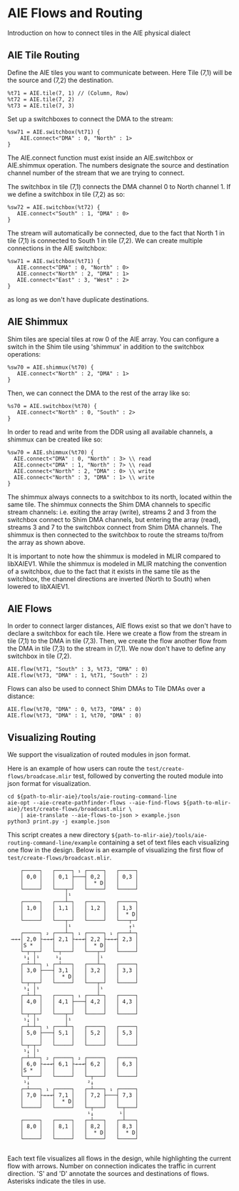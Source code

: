﻿# AIE Flows and Routing

Introduction on how to connect tiles in the AIE physical dialect

## AIE Tile Routing

Define the AIE tiles you want to communicate between. Here Tile (7,1) will be the source and (7,2) the destination.

```
%t71 = AIE.tile(7, 1) // (Column, Row)
%t72 = AIE.tile(7, 2)
%t73 = AIE.tile(7, 3)
```
Set up a switchboxes to connect the DMA to the stream:
```
%sw71 = AIE.switchbox(%t71) {
	AIE.connect<"DMA" : 0, "North" : 1>
}
```
The AIE.connect function must exist inside an AIE.switchbox or AIE.shimmux operation. The numbers designate the source and destination channel number of the stream that we are trying to connect.

The switchbox in tile (7,1) connects the DMA channel 0 to North channel 1. If we define a switchbox in tile (7,2) as so:
 ```
%sw72 = AIE.switchbox(%t72) {
	AIE.connect<"South" : 1, "DMA" : 0>
}
```

The stream will automatically be connected, due to the fact that North 1 in tile (7,1) is connected to South 1 in tile (7,2). We can create multiple connections in the AIE switchbox:  

 ```
%sw71 = AIE.switchbox(%t71) {
	AIE.connect<"DMA" : 0, "North" : 0>
	AIE.connect<"North" : 2, "DMA" : 1>
	AIE.connect<"East" : 3, "West" : 2>
}
```

as long as we don't have duplicate destinations.

## AIE Shimmux 

Shim tiles are special tiles at row 0 of the AIE array. You can configure a switch in the Shim tile using 'shimmux' in addition to the switchbox operations:

 ```
%sw70 = AIE.shimmux(%t70) {
	AIE.connect<"North" : 2, "DMA" : 1>
}
```

Then, we can connect the DMA to the rest of the array like so:

 ```
%s70 = AIE.switchbox(%t70) {
	AIE.connect<"North" : 0, "South" : 2>
}
```

In order to read and write from the DDR using all available channels, a shimmux can be created like so:

```
%sw70 = AIE.shimmux(%t70) { 
  AIE.connect<"DMA" : 0, "North" : 3> \\ read
  AIE.connect<"DMA" : 1, "North" : 7> \\ read
  AIE.connect<"North" : 2, "DMA" : 0> \\ write
  AIE.connect<"North" : 3, "DMA" : 1> \\ write
}
```

The shimmux always connects to a switchbox to its north, located within the same tile. The shimmux connects the Shim DMA channels to specific stream channels: i.e. exiting the array (write), streams 2 and 3 from the switchbox connect to Shim DMA channels, but entering the array (read), streams 3 and 7 to the switchbox connect from Shim DMA channels. The shimmux is then connected to the switchbox to route the streams to/from the array as shown above. 

It is important to note how the shimmux is modeled in MLIR compared to libXAIEV1. While the shimmux is modeled in MLIR matching the convention of a switchbox, due to the fact that it exists in the same tile as the switchbox, the channel directions are inverted (North to South) when lowered to libXAIEV1. 

## AIE Flows

In order to connect larger distances, AIE flows exist so that we don't have to declare a switchbox for each tile.  Here we create a flow from the stream in tile (7,1) to the DMA in tile (7,3). Then, we create the flow another flow from the DMA in tile (7,3) to the stream in (7,1). We now don't have to define any switchbox in tile (7,2).

```
AIE.flow(%t71, "South" : 3, %t73, "DMA" : 0)
AIE.flow(%t73, "DMA" : 1, %t71, "South" : 2)
```
Flows can also be used to connect Shim DMAs to Tile DMAs over a distance: 

```
AIE.flow(%t70, "DMA" : 0, %t73, "DMA" : 0)
AIE.flow(%t73, "DMA" : 1, %t70, "DMA" : 0)
```

## Visualizing Routing

We support the visualization of routed modules in json format. 

Here is an example of how users can route the `test/create-flows/broadcase.mlir` test, followed by converting the routed module into json format for visualization.

```
cd ${path-to-mlir-aie}/tools/aie-routing-command-line
aie-opt --aie-create-pathfinder-flows --aie-find-flows ${path-to-mlir-aie}/test/create-flows/broadcast.mlir \
    | aie-translate --aie-flows-to-json > example.json
python3 print.py -j example.json
```

This script creates a new directory `${path-to-mlir-aie}/tools/aie-routing-command-line/example` containing a set of text files each visualizing one flow in the design.
Below is an example of visualizing the first flow of `test/create-flows/broadcast.mlir`.

```
    ┌─────┐   ┌─────┐ ₁ ┌─────┐   ┌─────┐       
    │ 0,0 │   │ 0,1 ├───┤ 0,2 │   │ 0,3 │       
    │     │   │     │   │  * D│   │     │       
    └─────┘   └───┬─┘   └─────┘   └─────┘       
                  │¹                            
    ┌─────┐   ┌───┴─┐   ┌─────┐   ┌─────┐       
    │ 1,0 │   │ 1,1 │   │ 1,2 │   │ 1,3 │       
    │     │   │     │   │     │   │  * D│       
    └─────┘   └───┬─┘   └─────┘   └───┬─┘       
                  │¹                  ↑¹        
    ┌─────┐ ₂ ┌───┴─┐ ₁ ┌─────┐ ₁ ┌───┴─┐       
 →→→│ 2,0 ├→→→┤ 2,1 ├→→→┤ 2,2 ├→→→┤ 2,3 │       
    │S *  │   │     │   │  * D│   │     │       
    └─┬─┬─┘   └─┬───┘   └───┬─┘   └─────┘       
     ¹↓ │¹     ¹↓           │¹                  
    ┌─┴─┴─┐ ₁ ┌─┴───┐   ┌───┴─┐   ┌─────┐       
    │ 3,0 ├───┤ 3,1 │   │ 3,2 │   │ 3,3 │       
    │     │   │  * D│   │     │   │     │       
    └─┬─┬─┘   └─────┘   └───┬─┘   └─────┘       
     ¹↓ │¹                  │¹                  
    ┌─┴─┴─┐   ┌─────┐ ₁ ┌───┴─┐   ┌─────┐       
    │ 4,0 │   │ 4,1 ├───┤ 4,2 │   │ 4,3 │       
    │     │   │     │   │     │   │     │       
    └─┬─┬─┘   └───┬─┘   └─────┘   └─────┘       
     ¹↓ │¹        │¹                            
    ┌─┴─┴─┐ ₁ ┌───┴─┐   ┌─────┐   ┌─────┐       
    │ 5,0 ├───┤ 5,1 │   │ 5,2 │   │ 5,3 │       
    │     │   │     │   │     │   │     │       
    └─┬─┬─┘   └─────┘   └─────┘   └─────┘       
     ¹↓ │¹                                      
    ┌─┴─┴─┐ ₂ ┌─────┐ ₂ ┌─────┐   ┌─────┐       
    │ 6,0 ├→→→┤ 6,1 ├→→→┤ 6,2 │   │ 6,3 │       
    │S *  │   │     │   │     │   │     │       
    └─┬───┘   └─────┘   └─┬───┘   └─────┘       
     ¹↓                  ²↓                     
    ┌─┴───┐ ₁ ┌─────┐   ┌─┴───┐ ₁ ┌─────┐       
    │ 7,0 ├→→→┤ 7,1 │   │ 7,2 ├───┤ 7,3 │       
    │     │   │  * D│   │     │   │     │       
    └─────┘   └─────┘   └─┬───┘   └─┬───┘       
                         ¹↓        ¹│           
    ┌─────┐   ┌─────┐   ┌─┴───┐   ┌─┴───┐       
    │ 8,0 │   │ 8,1 │   │ 8,2 │   │ 8,3 │       
    │     │   │     │   │  * D│   │  * D│       
    └─────┘   └─────┘   └─────┘   └─────┘      
    
```

Each text file visualizes all flows in the design, while highlighting the current flow with arrows.
Number on connection indicates the traffic in current direction.
'S' and 'D' annotate the sources and destinations of flows.
Asterisks indicate the tiles in use.
